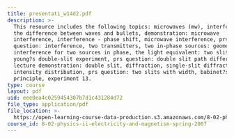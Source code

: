 ```yaml
---
title: presentati_w14d2.pdf
description: >-
  This resource includes the following topics: microwaves (mw), interference:
  the difference between waves and bullets, demonstration: microwave
  interference, interference - phase shift, microwave interference, prs
  question: interference, two transmitters, two in-phase sources: geometry,
  interference for two sources in phase, the light equivalent: two slits,
  young?s double-slit experiment, prs question: double slit path difference,
  lecture demonstration: double slit, diffraction, single-slit diffraction,
  intensity distribution, prs question: two slits with width, babinet?s
  principle, experiment 13.
type: course
layout: pdf
uid: eee0ea4c0259454307b7d1c431284d72
file_type: application/pdf
file_location: >-
  https://open-learning-course-data-production.s3.amazonaws.com/8-02-physics-ii-electricity-and-magnetism-spring-2007/eee0ea4c0259454307b7d1c431284d72_presentati_w14d2.pdf
course_id: 8-02-physics-ii-electricity-and-magnetism-spring-2007
---
```

